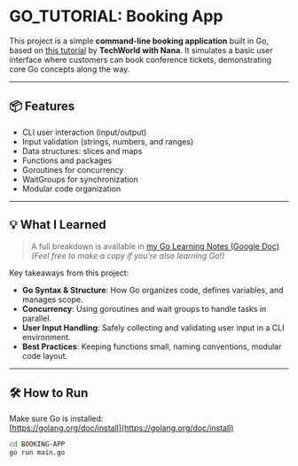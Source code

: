 # GO_TUTORIAL: Booking App

This project is a simple **command-line booking application** built in Go, based on [this tutorial](https://www.youtube.com/watch?v=yyUHQIec83I) by **TechWorld with Nana**. It simulates a basic user interface where customers can book conference tickets, demonstrating core Go concepts along the way.

---

## 📦 Features

- CLI user interaction (input/output)
- Input validation (strings, numbers, and ranges)
- Data structures: slices and maps
- Functions and packages
- Goroutines for concurrency
- WaitGroups for synchronization
- Modular code organization

---

## 💡 What I Learned

> A full breakdown is available in [my Go Learning Notes (Google Doc)](https://docs.google.com/document/d/1V3HW1WOGMZQXHMyMsLmb9Z8JINd3WjsZ69n6wrYziPU/edit?usp=sharing)  
> *(Feel free to make a copy if you're also learning Go!)*

Key takeaways from this project:

- **Go Syntax & Structure**: How Go organizes code, defines variables, and manages scope.
- **Concurrency**: Using goroutines and wait groups to handle tasks in parallel.
- **User Input Handling**: Safely collecting and validating user input in a CLI environment.
- **Best Practices**: Keeping functions small, naming conventions, modular code layout.

---

## 🛠 How to Run

Make sure Go is installed:  
[https://golang.org/doc/install](https://golang.org/doc/install)

```bash
cd BOOKING-APP
go run main.go
